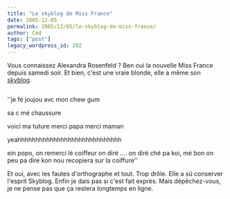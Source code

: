 ```yaml
---
title: "Le skyblog de Miss France"
date: 2005-12-05
permalink: 2005/12/05/le-skyblog-de-miss-france/
author: Ced
tags: ["post"]
legacy_wordpress_id: 292
---
```


Vous connaissez Alexandra Rosenfeld&nbsp;? Ben oui la nouvelle Miss France depuis samedi soir. Et bien, c'est une vraie blonde, elle a même son [skyblog](http://pancakes.skyblog.com).

<a href="http://pancakes.skyblog.com" hreflang="fr"><img src="https://64k.be/wp-content/uploads/2006/actu/skyblog-miss-france.jpg" alt="" /></a>

<!-- excerpt -->

''je fé joujou avc mon chew gum

sa c mé chaussure

voici ma tuture merci papa merci maman

yeahhhhhhhhhhhhhhhhhhhhhhhhhhhhh

ein popo, on remerci lé coiffeur on diré .... on diré ché pa koi, mé bon on peu pa dire kon nou recopiera sur la coiffure''

Et oui, avec les fautes d'orthographe et tout. Trop drôle. Elle a sû conserver l'esprit Skyblog. Enfin je dais pas si c'est fait exprès. Mais dépêchez-vous, je ne pense pas que ça restera longtemps en ligne.
